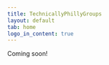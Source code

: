 ```yaml
---
title: TechnicallyPhillyGroups
layout: default
tab: home
logo_in_content: true
---
```


Coming soon!
